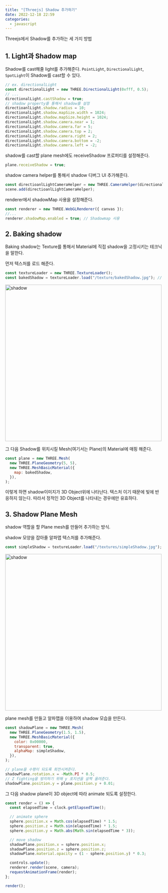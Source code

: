 ```yaml
---
title: "[Threejs] Shadow 추가하기"
date: 2022-12-18 22:59
categories:
  - javascript
---
```


Threejs에서 Shadow를 추가하는 세 가지 방법

## 1. Light과 Shadow map

Shadow를 cast해줄 light를 추가해준다. `PointLight`, `DirectionalLight`, `SpotLight`이 Shadow를 cast할 수 있다.

```javascript
// ex. directionalLight
const directionalLight = new THREE.DirectionalLight(0xfff, 0.5);
// ...
directionalLight.castShadow = true;
// shadow property를 통해서 shadow를 설정
directioanlLight.shadow.radius = 10;
directionalLight.shadow.mapSize.width = 1024;
directionalLight.shadow.mapSize.height = 1024;
directionalLight.shadow.camera.near = 1;
directionalLight.shadow.camera.far = 5;
directionalLight.shadow.camera.top = 2;
directionalLight.shadow.camera.right = 2;
directionalLight.shadow.camera.bottom = -2;
directionalLight.shadow.camera.left = -2;
```

shadow를 cast할 plane mesh에도 receiveShadow 프로퍼티를 설정해준다.

```javascript
plane.receiveShadow = true;
```

shadow camera helper를 통해서 shadow 디버그 UI 추가해준다.

```javascript
const directioanlLightCameraHelper = new THREE.CameraHelper(directionalLight.shadow.camera);
scene.add(directioanlLightCameraHelper);
```

renderer에서 shadowMap 사용을 설정해준다.

```javascript
const renderer = new THREE.WebGLRenderer({ canvas });
//...
renderer.shadowMap.enabled = true; // Shadowmap 사용
```

## 2. Baking shadow

Baking shadow는 Texture를 통해서 Material에 직접 shadow을 고정시키는 테크닉을 말한다.

먼저 텍스처를 로드 해준다.

```javascript
const textureLoader = new THREE.TextureLoader();
const bakedShadow = textureLoader.load("/texture/bakedShadow.jpg"); // Shadow를 나타내줄 이미지를 로드
```

<img src="/images/threejs/bakedShadow.jpg" width=500 height=500 alt="shadow" />

그 다음 Shadow를 위치시킬 Mesh(여기서는 Plane)의 Material에 매핑 해준다.

```javascript
const plane = new THREE.Mesh(
  new THREE.PlaneGeometry(5, 5),
  new THREE.MeshBasicMaterial({
    map: bakedShadow,
  }),
);
```

이렇게 하면 shadow이미지가 3D Object위에 나타난다. 텍스처 이기 때문에 빛에 반응하지 않는다. 따라서 정적인 3D Object를 나타내는 경우에만 유효하다.

## 3. Shadow Plane Mesh

shadow 역할을 할 Plane mesh를 만들어 추가하는 방식.

shadow 모양을 잡아줄 알파맵 텍스처를 추가해준다.

```javascript
const simpleShadow = textureLoader.load("/textures/simpleShadow.jpg");
```

<img src="/images/threejs/simpleShadow.jpg" width=500 height=500 alt="shadow" />

plane mesh를 만들고 알파맵을 이용하여 shadow 모습을 만든다.

```javascript
const shadowPlane = new THREE.Mesh(
  new THREE.PlaneGeometry(1.5, 1.5),
  new THREE.MeshBasicMaterial({
    color: 0x00000,
    transparent: true,
    alphaMap: simpleShadow,
  }),
);

// plane을 수평이 되도록 회전시켜준다.
shadowPlane.rotation.x = -Math.PI * 0.5;
// Z fighting을 방지하기 위해 y 포지션을 살짝 올려준다.
shadowPlane.position.y = plane.position.y + 0.01;
```

그 다음 shadow plane이 3D object에 따라 animate 되도록 설정한다.

```javascript
const render = () => {
  const elapsedTime = clock.getElapsedTime();

  // animate sphere
  sphere.position.x = Math.cos(elapsedTime) * 1.5;
  sphere.position.z = Math.sin(elapsedTime) * 1.5;
  sphere.position.y = Math.abs(Math.sin(elapsedTime * 3));

  // move shadow
  shadowPlane.position.x = sphere.position.x;
  shadowPlane.position.z = sphere.position.z;
  shadowPlane.material.opacity = (1 - sphere.position.y) * 0.3;

  controls.update();
  renderer.render(scene, camera);
  requestAnimationFrame(render);
};

render();
```
